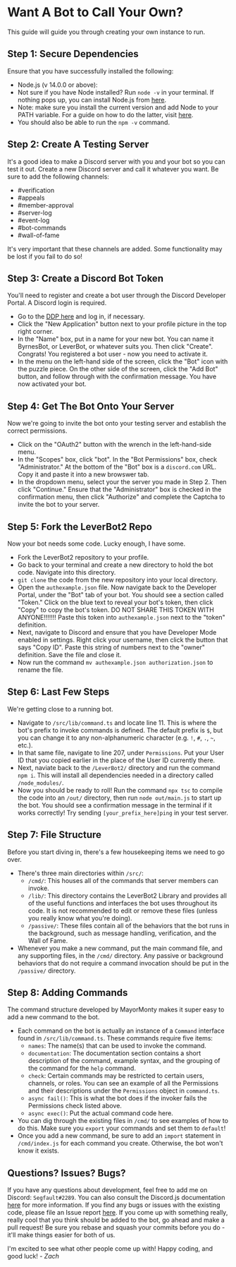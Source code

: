 Want A Bot to Call Your Own?
============================
This guide will guide you through creating your own instance to run.

## Step 1: Secure Dependencies
Ensure that you have successfully installed the following:
* Node.js (v 14.0.0 or above):
* Not sure if you have Node installed? Run `node -v` in your terminal. If nothing pops up, you can install Node.js from [here](https://nodejs.org/en/).
* Note: make sure you install the current version and add Node to your PATH variable. For a guide on how to do the latter, visit [here](https://helpdeskgeek.com/windows-10/add-windows-path-environment-variable/).
* You should also be able to run the `npm -v` command.

## Step 2: Create A Testing Server
It's a good idea to make a Discord server with you and your bot so you can test it out. Create a new Discord server and call it whatever you want. Be sure to add the following channels:
* #verification
* #appeals
* #member-approval
* #server-log
* #event-log
* #bot-commands
* #wall-of-fame

It's very important that these channels are added. Some functionality may be lost if you fail to do so!

## Step 3: Create a Discord Bot Token
You'll need to register and create a bot user through the Discord Developer Portal. A Discord login is required.
* Go to the [DDP here](https://discord.com/developers/applications/) and log in, if necessary.
* Click the "New Application" button next to your profile picture in the top right corner.
* In the "Name" box, put in a name for your new bot. You can name it ByrnesBot, or LeverBot, or whatever suits you. Then click "Create". Congrats! You registered a bot user - now you need to activate it.
* In the menu on the left-hand side of the screen, click the "Bot" icon with the puzzle piece. On the other side of the screen, click the "Add Bot" button, and follow through with the confirmation message. You have now activated your bot.

## Step 4: Get The Bot Onto Your Server
Now we're going to invite the bot onto your testing server and establish the correct permissions.
* Click on the "OAuth2" button with the wrench in the left-hand-side menu.
* In the "Scopes" box, click "bot". In the "Bot Permissions" box, check "Administrator." At the bottom of the "Bot" box is a `discord.com` URL. Copy it and paste it into a new browswer tab.
* In the dropdown menu, select your the server you made in Step 2. Then click "Continue." Ensure that the "Administrator" box is checked in the confirmation menu, then click "Authorize" and complete the Captcha to invite the bot to your server.

## Step 5: Fork the LeverBot2 Repo
Now your bot needs some code. Lucky enough, I have some.
* Fork the LeverBot2 repository to your profile.
* Go back to your terminal and create a new directory to hold the bot code. Navigate into this directory.
* `git clone` the code from the new repository into your local directory.
* Open the `authexample.json` file. Now navigate back to the Developer Portal, under the "Bot" tab of your bot. You should see a section called "Token." Click on the blue text to reveal your bot's token, then click "Copy" to copy the bot's token. DO NOT SHARE THIS TOKEN WITH ANYONE!!!!!!! Paste this token into `authexample.json` next to the "token" definition.
* Next, navigate to Discord and ensure that you have Developer Mode enabled in settings. Right click your username, then click the button that says "Copy ID". Paste this string of numbers next to the "owner" definition. Save the file and close it.
* Now run the command `mv authexample.json authorization.json` to rename the file.

## Step 6: Last Few Steps
We're getting close to a running bot.
* Navigate to `/src/lib/command.ts` and locate line 11. This is where the bot's prefix to invoke commands is defined. The default prefix is `$`, but you can change it to any non-alphanumeric character (e.g. `!`, `#`, `.`, `~`, etc.).
* In that same file, navigate to line 207, under `Permissions`. Put your User ID that you copied earlier in the place of the User ID currently there.
* Next, naviate back to the `/LeverBot2/` directory and run the command `npm i`. This will install all dependencies needed in a directory called `/node_modules/`.
* Now you should be ready to roll! Run the command `npx tsc` to compile the code into an `/out/` directory, then run `node out/main.js` to start up the bot. You should see a confirmation message in the terminal if it works correctly! Try sending `[your_prefix_here]ping` in your test server.

## Step 7: File Structure
Before you start diving in, there's a few housekeeping items we need to go over.
* There's three main directories within `/src/`:
   * `/cmd/`: This houses all of the commands that server members can invoke.
   * `/lib/`: This directory contains the LeverBot2 Library and provides all of the useful functions and interfaces the bot uses throughout its code. It is not recommended to edit or remove these files (unless you really know what you're doing).
   * `/passive/`: These files contain all of the behaviors that the bot runs in the background, such as message handling, verification, and the Wall of Fame.
* Whenever you make a new command, put the main command file, and any supporting files, in the `/cmd/` directory. Any passive or background behaviors that do not require a command invocation should be put in the `/passive/` directory.

## Step 8: Adding Commands
The command structure developed by MayorMonty makes it super easy to add a new command to the bot.
* Each command on the bot is actually an instance of a `Command` interface found in `/src/lib/command.ts`. These commands require five items:
   * `names`: The name(s) that can be used to invoke the command.
   * `documentation`: The documentation section contains a short description of the command, example syntax, and the grouping of the command for the `help` command.
   * `check`: Certain commands may be restricted to certain users, channels, or roles. You can see an example of all the Permissions and their descriptions under the `Permissions` object in `command.ts`.
   * `async fail()`: This is what the bot does if the invoker fails the Permissions check listed above.
   * `async exec()`: Put the actual command code here.
* You can dig through the existing files in `/cmd/` to see examples of how to do this. Make sure you `export` your commands and set them to `default`!
* Once you add a new command, be sure to add an `import` statement in `/cmd/index.js` for each command you create. Otherwise, the bot won't know it exists.

## Questions? Issues? Bugs?
If you have any questions about development, feel free to add me on Discord: `Segfault#2289`. You can also consult the Discord.js documentation [here](https://discord.js.org/#/docs/main/stable/general/welcome) for more information. If you find any bugs or issues with the existing code, please file an Issue report [here](https://github.com/new-zelind/LeverBot2/issues). If you come up with something really, really cool that you think should be added to the bot, go ahead and make a pull request! Be sure you rebase and squash your commits before you do - it'll make things easier for both of us.

I'm excited to see what other people come up with! Happy coding, and good luck!
*- Zach*
